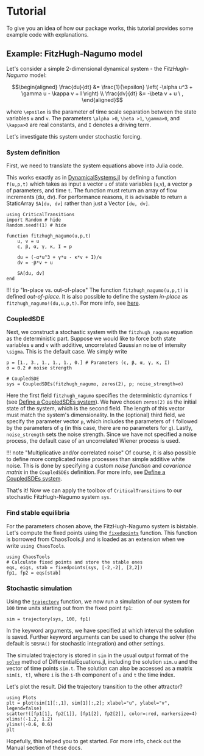 # Tutorial

To give you an idea of how our package works, this tutorial provides some example code with explanations.

## Example: FitzHugh-Nagumo model
Let's consider a simple 2-dimensional dynamical system - the *FitzHugh-Nagumo* model:

```math
\begin{aligned}
\frac{du}{dt} &= \frac{1}{\epsilon} \left( -\alpha u^3 + \gamma u - \kappa v + I \right) \\
\frac{dv}{dt} &= -\beta v + u \ ,
\end{aligned}
```

where ``\epsilon`` is the parameter of time scale separation between the state variables ``u`` and ``v``. The parameters ``\alpha >0``, ``\beta >1``, ``\gamma>0``, and ``\kappa>0`` are real constants, and ``I`` denotes a driving term.

Let's investigate this system under stochastic forcing.

### System definition
First, we need to translate the system equations above into Julia code.

This works exactly as in [DynamicalSystems.jl](https://juliadynamics.github.io/DynamicalSystemsBase.jl/dev/) by defining a function `f(u,p,t)` which takes as input a vector `u` of state variables (``u``,``v``), a vector `p` of parameters, and time `t`. The function must return an array of flow increments ($\text{d}u$, $\text{d}v$). For performance reasons, it is advisable to return a StaticArray `SA[du, dv]` rather than just a Vector `[du, dv]`.

```@example MAIN
using CriticalTransitions
import Random # hide
Random.seed!(1) # hide

function fitzhugh_nagumo(u,p,t)
    u, v = u
    ϵ, β, α, γ, κ, I = p

    du = (-α*u^3 + γ*u - κ*v + I)/ϵ
    dv = -β*v + u

    SA[du, dv]
end
```

!!! tip "In-place vs. out-of-place"
    The function `fitzhugh_nagumo(u,p,t)` is defined *out-of-place*. It is also possible to define the system *in-place* as `fitzhugh_nagumo!(du,u,p,t)`. For more info, see [here](https://diffeq.sciml.ai/stable/types/ode_types/).

### CoupledSDE

Next, we construct a stochastic system with the `fitzhugh_nagumo` equation as the deterministic part. Suppose we would like to force both state variables ``u`` and ``v`` with additive, uncorrelated Gaussian noise of intensity ``\sigma``. This is the default case. We simply write

```@example MAIN
p = [1., 3., 1., 1., 1., 0.] # Parameters (ϵ, β, α, γ, κ, I)
σ = 0.2 # noise strength

# CoupledSDE
sys = CoupledSDEs(fitzhugh_nagumo, zeros(2), p; noise_strength=σ)
```
Here the first field `fitzhugh_nagumo` specifies the deterministic dynamics `f` (see [Define a CoupledSDEs system](@ref)). We have chosen `zeros(2)` as the initial state of the system, which is the second field. The length of this vector must match the system's dimensionality. In the (optional) third field, we specify the parameter vector `p`, which includes the parameters of `f` followed by the parameters of `g` (in this case, there are no parameters for `g`). Lastly, `noise_strength` sets the noise strength. Since we have not specified a noise process, the default case of an uncorrelated Wiener process is used.

!!! note "Multiplicative and/or correlated noise"
    Of course, it is also possible to define more complicated noise processes than simple additive white noise. This is done by specifying a custom *noise function* and *covariance matrix* in the `CoupledSDEs` definition. For more info, see [Define a CoupledSDEs system](@ref).

That's it! Now we can apply the toolbox of `CriticalTransitions` to our stochastic FitzHugh-Nagumo system `sys`.

### Find stable equilibria
For the parameters chosen above, the FitzHugh-Nagumo system is bistable. Let's compute the fixed points using the [`fixedpoints`](https://juliadynamics.github.io/CriticalTransitions.jl/dev/man/systemanalysis/#ChaosTools.fixedpoints) function. This function is borrowed from ChaosTools.jl and is loaded as an extension when we write `using ChaosTools`.

```@example MAIN
using ChaosTools
# Calculate fixed points and store the stable ones
eqs, eigs, stab = fixedpoints(sys, [-2,-2], [2,2])
fp1, fp2 = eqs[stab]
```

### Stochastic simulation
Using the [`trajectory`](@ref) function, we now run a simulation of our system for `100` time units starting out from the fixed point `fp1`:

```@example MAIN
sim = trajectory(sys, 100, fp1)
```

In the keyword arguments, we have specified at which interval the solution is saved. Further keyword arguments can be used to change the solver (the default is `SOSRA()` for stochastic integration) and other settings.

The simulated trajectory is stored in `sim` in the usual output format of the [`solve`](https://docs.sciml.ai/DiffEqDocs/stable/basics/common_solver_opts/#CommonSolve.solve-Tuple%7BSciMLBase.AbstractDEProblem,%20Vararg%7BAny%7D%7D) method of DifferentialEquations.jl, including the solution `sim.u` and the vector of time points `sim.t`. The solution can also be accessed as a matrix `sim[i, t]`, where `i` is the `i`-th component of `u` and `t` the time index.

Let's plot the result. Did the trajectory transition to the other attractor?

```@example MAIN
using Plots
plt = plot(sim[1][:,1], sim[1][:,2]; xlabel="u", ylabel="v", legend=false)
scatter!([fp1[1], fp2[1]], [fp1[2], fp2[2]], color=:red, markersize=4)
xlims!(-1.2, 1.2)
ylims!(-0.6, 0.6)
plt
```

Hopefully, this helped you to get started. For more info, check out the Manual section of these docs.